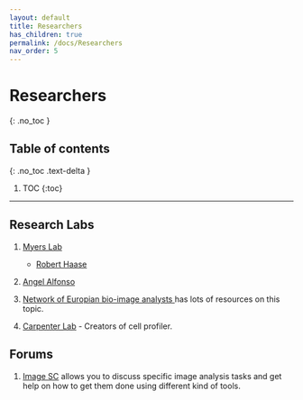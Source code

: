 ```yaml
---
layout: default
title: Researchers
has_children: true
permalink: /docs/Researchers
nav_order: 5
---
```


# Researchers
{: .no_toc }

## Table of contents
{: .no_toc .text-delta }

1. TOC
{:toc}

---

## Research Labs

1. [Myers Lab](https://myerslab.mpi-cbg.de/) 
    - [Robert Haase](https://myerslab.mpi-cbg.de/robert-haase/)

2. [Angel Alfonso](https://sites.google.com/site/aacruzr/)

3. [Network of Europian bio-image analysts ](http://eubias.org/NEUBIAS/) has lots of resources on this topic. 

4. [Carpenter Lab](https://carpenterlab.broadinstitute.org/) - Creators of cell profiler.


## Forums

1. [Image SC](https://forum.image.sc/) allows you to discuss specific image analysis tasks and get help on how to get them done using different kind of tools. 